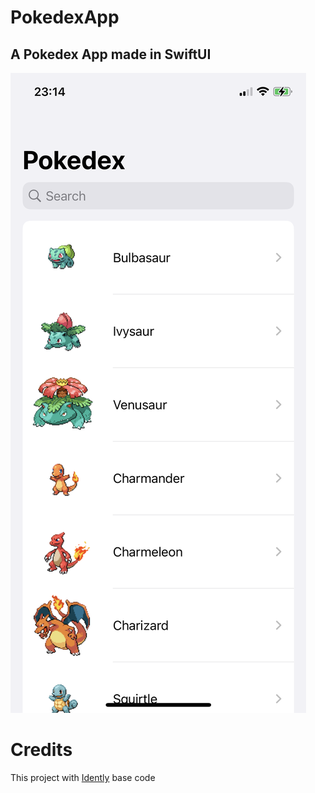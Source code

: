 # PokedexApp
## A Pokedex App made in SwiftUI

<img src="Screenshots/WhiteHome.png" style="width: 585; height: 1866;" />

# Credits
This project with [Idently](https://github.com/indently/MVVMPokedex) base code
